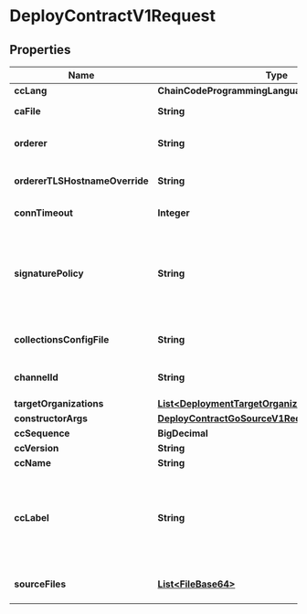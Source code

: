 

# DeployContractV1Request


## Properties

| Name | Type | Description | Notes |
|------------ | ------------- | ------------- | -------------|
|**ccLang** | **ChainCodeProgrammingLanguage** |  |  |
|**caFile** | **String** | File-system path pointing at the CA file. |  |
|**orderer** | **String** | Ordering service endpoint specified as &lt;hostname or IP address&gt;:&lt;port&gt; |  |
|**ordererTLSHostnameOverride** | **String** | The hostname override to use when validating the TLS connection to the orderer |  |
|**connTimeout** | **Integer** | Timeout for client to connect (default 3s) |  [optional] |
|**signaturePolicy** | **String** | Passed in to the peer via the --signature-policy argument on the command line. See also: https://hyperledger-fabric.readthedocs.io/en/release-2.2/endorsement-policies.html#setting-chaincode-level-endorsement-policies |  [optional] |
|**collectionsConfigFile** | **String** | Name of the collections config file as present in the sourceFiles array of the request. |  [optional] |
|**channelId** | **String** | The name of the Fabric channel where the contract will get instantiated. |  |
|**targetOrganizations** | [**List&lt;DeploymentTargetOrganization&gt;**](DeploymentTargetOrganization.md) |  |  |
|**constructorArgs** | [**DeployContractGoSourceV1RequestConstructorArgs**](DeployContractGoSourceV1RequestConstructorArgs.md) |  |  [optional] |
|**ccSequence** | **BigDecimal** |  |  |
|**ccVersion** | **String** |  |  |
|**ccName** | **String** |  |  |
|**ccLabel** | **String** | Human readable label to uniquely identify the contract. Recommended to include in this at least the contract name and the exact version in order to make it easily distinguishable from other deployments of the same contract. |  |
|**sourceFiles** | [**List&lt;FileBase64&gt;**](FileBase64.md) | The your-smart-contract.go file where the functionality of your contract is implemented. |  |



